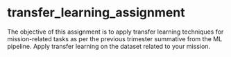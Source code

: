 # transfer_learning_assignment
The objective of this assignment is to apply transfer learning techniques for mission-related tasks as per the previous trimester summative from the ML pipeline. Apply transfer learning on the dataset related to your mission.

